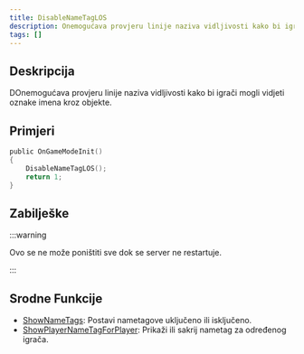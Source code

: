 ```yaml
---
title: DisableNameTagLOS
description: Onemogućava provjeru linije naziva vidljivosti kako bi igrači mogli vidjeti oznake imena kroz objekte.
tags: []
---
```


## Deskripcija

DOnemogućava provjeru linije naziva vidljivosti kako bi igrači mogli vidjeti oznake imena kroz objekte.

## Primjeri

```c
public OnGameModeInit()
{
    DisableNameTagLOS();
    return 1;
}
```

## Zabilješke

:::warning

Ovo se ne može poništiti sve dok se server ne restartuje.

:::

## Srodne Funkcije

- [ShowNameTags](ShowNameTags): Postavi nametagove uključeno ili isključeno.
- [ShowPlayerNameTagForPlayer](ShowPlayerNameTagForPlayer): Prikaži ili sakrij nametag za određenog igrača.
